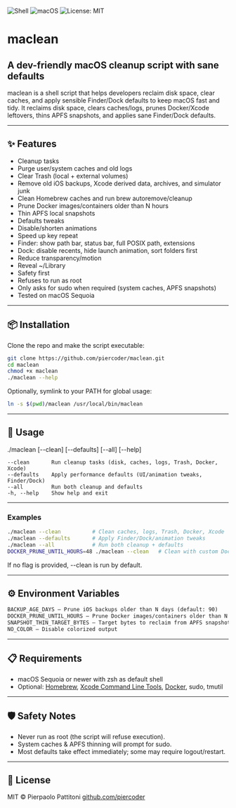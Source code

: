 ![Shell](https://img.shields.io/badge/shell-zsh-blue) ![macOS](https://img.shields.io/badge/macOS-Sequoia-green) ![License: MIT](https://img.shields.io/badge/license-MIT-yellow)
# maclean

## A dev-friendly macOS cleanup script with sane defaults

maclean is a shell script that helps developers reclaim disk space, clear caches, and apply sensible Finder/Dock defaults to keep macOS fast and tidy.
It reclaims disk space, clears caches/logs, prunes Docker/Xcode leftovers, thins APFS snapshots, and applies sane Finder/Dock defaults.

---

## ✨ Features

- Cleanup tasks
- Purge user/system caches and old logs
- Clear Trash (local + external volumes)
- Remove old iOS backups, Xcode derived data, archives, and simulator junk
- Clean Homebrew caches and run brew autoremove/cleanup
- Prune Docker images/containers older than N hours
- Thin APFS local snapshots
- Defaults tweaks
- Disable/shorten animations
- Speed up key repeat
- Finder: show path bar, status bar, full POSIX path, extensions
- Dock: disable recents, hide launch animation, sort folders first
- Reduce transparency/motion
- Reveal ~/Library
- Safety first
- Refuses to run as root
- Only asks for sudo when required (system caches, APFS snapshots)
- Tested on macOS Sequoia

---

## 📦 Installation

Clone the repo and make the script executable:

```bash
git clone https://github.com/piercoder/maclean.git
cd maclean
chmod +x maclean
./maclean --help
```

Optionally, symlink to your PATH for global usage:
```bash
ln -s $(pwd)/maclean /usr/local/bin/maclean
```

---

## 🚀 Usage

./maclean [--clean] [--defaults] [--all] [--help]

```
--clean       Run cleanup tasks (disk, caches, logs, Trash, Docker, Xcode)
--defaults    Apply performance defaults (UI/animation tweaks, Finder/Dock)
--all         Run both cleanup and defaults
-h, --help    Show help and exit
```

---

### Examples

```bash
./maclean --clean          # Clean caches, logs, Trash, Docker, Xcode
./maclean --defaults       # Apply Finder/Dock/animation tweaks
./maclean --all            # Run both cleanup + defaults
DOCKER_PRUNE_UNTIL_HOURS=48 ./maclean --clean   # Clean with custom Docker prune threshold
```

If no flag is provided, --clean is run by default.

---

## ⚙️ Environment Variables

```txt
BACKUP_AGE_DAYS — Prune iOS backups older than N days (default: 90)
DOCKER_PRUNE_UNTIL_HOURS — Prune Docker images/containers older than N hours (default: 720)
SNAPSHOT_THIN_TARGET_BYTES — Target bytes to reclaim from APFS snapshots (default: 5000000000)
NO_COLOR — Disable colorized output
```

---

## 📋 Requirements

- macOS Sequoia or newer with zsh as default shell
- Optional: [Homebrew](https://brew.sh/), [Xcode Command Line Tools](https://developer.apple.com/xcode/), [Docker](https://www.docker.com/), sudo, tmutil

---

## 🛡️ Safety Notes

- Never run as root (the script will refuse execution).
- System caches & APFS thinning will prompt for sudo.
- Most defaults take effect immediately; some may require logout/restart.

---

## 📄 License

MIT © Pierpaolo Pattitoni
[github.com/piercoder](https://github.com/piercoder)